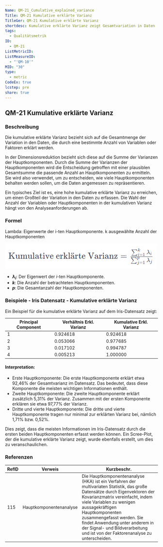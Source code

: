 ```yaml
---
Name: QM-21_Cumulative_explained_variance
Title: QM-21 Kumulative erklärte Varianz
TitleGer: QM-21 Kumulative erklärte Varianz
shortdesc: Kumulative erklärte Varianz zeigt Gesamtvariation in Daten
tags:
  - Qualitätsmetrik
ID:
  - QM-21
ListMetricID: 
ListMeasureID:
  - "'QM-10'"
MID: "30"
type:
  - metric
CodeEx: true
lcstep: pre
share: true
---
```

## QM-21 Kumulative erklärte Varianz

### Beschreibung

Die kumulative erklärte Varianz bezieht sich auf die Gesamtmenge der Variation in den Daten, die durch eine bestimmte Anzahl von Variablen oder Faktoren erklärt werden.

In der Dimensionsreduktion bezieht sich diese auf die Summe der Varianzen der Hauptkomponenten. Durch die Summe der Varianzen der Hauptkomponenten wird die Entscheidung getroffen mit einer plausiblen Gesamtsumme die passende Anzahl an Hauptkomponenten zu ermitteln. Sie wird also verwendet, um zu entscheiden, wie viele Hauptkomponenten behalten werden sollen, um die Daten angemessen zu repräsentieren.

Ein typisches Ziel ist es, eine hohe kumulative erklärte Varianz zu erreichen, um einen Großteil der Variation in den Daten zu erfassen. Die Wahl der Anzahl der Variablen oder Hauptkomponenten in der kumulativen Varianz hängt von den Analyseanforderungen ab.



### Formel

Lambda: Eigenwerte der i-ten Hauptkomponente. k ausgewählte Anzahl der Hauptkomponenten 

![Kumulative erklärte Varianz](../../../9999_Images/CummuExplVariance.png)

- **$\lambda_i$**: Der Eigenwert der $i$-ten Hauptkomponente.
- **$k$**: Die Anzahl der betrachteten Hauptkomponenten.
- **$p$**: Die Gesamtanzahl der Hauptkomponenten.

### Beispiele - Iris Datensatz - Kumulative erklärte Varianz 

Ein Beispiel für die kumulative erklärte Varianz auf dem Iris-Datensatz zeigt:

| Principal Component | Verhältnis Erkl. Varianz | Kumulative Erkl. Varianz |
| ------------------- | ------------------------ | ------------------------ |
| 1                   | 0.924618                 | 0.924618                 |
| 2                   | 0.053066                 | 0.977685                 |
| 3                   | 0.017102                 | 0.994787                 |
| 4                   | 0.005213                 | 1.000000                 |

#### Interpretation:

- Erste Hauptkomponente: Die erste Hauptkomponente erklärt etwa 92,46% der Gesamtvarianz im Datensatz. Das bedeutet, dass diese Komponente die meisten wichtigen Informationen enthält.
- Zweite Hauptkomponente: Die zweite Hauptkomponente erklärt zusätzlich 5,31% der Varianz. Zusammen mit der ersten Komponente erklären sie etwa 97,77% der Varianz.
- Dritte und vierte Hauptkomponente: Die dritte und vierte Hauptkomponente tragen nur minimal zur erklärten Varianz bei, nämlich 1,71% bzw. 0,52%. 

Dies zeigt, dass die meisten Informationen im Iris-Datensatz durch die ersten beiden Hauptkomponenten erfasst werden können. Ein Scree-Plot, der die kumulative erklärte Varianz zeigt, wurde ebenfalls erstellt, um dies zu veranschaulichen.


### Referenzen

| RefID | Verweis                   | Kurzbeschr.                                                                                                                                                                                                                                                                                                                                                                    |
| ----- | ------------------------- | ------------------------------------------------------------------------------------------------------------------------------------------------------------------------------------------------------------------------------------------------------------------------------------------------------------------------------------------------------------------------------ |
| 115   |  Hauptkomponentenanalyse  | Die Hauptkomponentenanalyse (HKA) ist ein Verfahren der multivariaten Statistik, das große Datensätze durch Eigenvektoren der Kovarianzmatrix vereinfacht, indem viele Variablen zu wenigen aussagekräftigen Hauptkomponenten zusammengefasst werden. Sie findet Anwendung unter anderem in der Signal- und Bildverarbeitung und ist von der Faktorenanalyse zu unterscheiden. |
